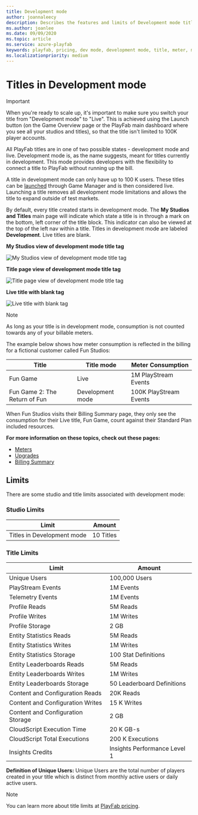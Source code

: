 ```yaml
---
title: Development mode
author: joannaleecy
description: Describes the features and limits of Development mode titles.
ms.author: joanlee
ms.date: 09/09/2020
ms.topic: article
ms.service: azure-playfab
keywords: playfab, pricing, dev mode, development mode, title, meter, meters
ms.localizationpriority: medium
---
```


# Titles in Development mode

> [!IMPORTANT]
> When you're ready to scale up, it's important to make sure you switch your title from "Development mode" to "Live". This is achieved using the Launch button (on the Game Overview page or the PlayFab main dashboard where you see all your studios and titles), so that the title isn't limited to 100K player accounts.

All PlayFab titles are in one of two possible states - development mode and live. Development mode is, as the name suggests, meant for titles currently in development. This mode provides developers with the flexibility to connect a title to PlayFab without running up the bill.

A title in development mode can only have up to 100 K users. These titles can be [launched](../pricing/account-upgrades.md) through Game Manager and is then considered live. Launching a title removes all development mode limitations and allows the title to expand outside of test markets.

By default, every title created starts in development mode. The **My Studios and Titles** main page will indicate which state a title is in through a mark on the bottom, left corner of the title block. This indicator can also be viewed at the top of the left nav within a title. Titles in development mode are labeled **Development**. Live titles are blank.

**My Studios view of development mode title tag**

![My Studios view of development mode title tag](pricingV2-media/development-mode-title-tag.png "My Studios view of development mode title tag")

**Title page view of development mode title tag**

![Title page view of development mode title tag](pricingV2-media/dev-mode-title-tag-titlePage.png "Title page view of development mode title tag")

**Live title with blank tag**

![Live title with blank tag](pricingV2-media/live-mode-title.png "Live title with blank tag")

> [!NOTE]
> As long as your title is in development mode, consumption is not counted towards any of your billable meters.

The example below shows how meter consumption is reflected in the billing for a fictional customer called Fun Studios:

| Title | Title mode | Meter Consumption |
| --- | --- | --- |
| Fun Game | Live | 1M PlayStream Events |
| Fun Game 2: The Return of Fun | Development mode | 100K PlayStream Events

When Fun Studios visits their Billing Summary page, they only see the consumption for their Live title, Fun Game, count against their Standard Plan included resources.

**For more information on these topics, check out these pages:**
 - [Meters](../pricing/Meters/meters.md)
 - [Upgrades](../pricing/account-upgrades.md)
 - [Billing Summary](../pricing/billingDetails.md)

## Limits
There are some studio and title limits associated with development mode:

### Studio Limits
| Limit | Amount |
| --- | --- |
| Titles in Development mode | 10 Titles |

### Title Limits
| Limit | Amount |
| --- | --- |
| Unique Users | 100,000 Users |
| PlayStream Events | 1M Events |
| Telemetry Events | 1M Events |
| Profile Reads | 5M Reads |
| Profile Writes | 1M Writes |
| Profile Storage | 2 GB |
| Entity Statistics Reads | 5M Reads |
| Entity Statistics Writes | 1M Writes |
| Entity Statistics Storage | 100 Stat Definitions |
| Entity Leaderboards Reads | 5M Reads |
| Entity Leaderboards Writes | 1M Writes |
| Entity Leaderboards Storage | 50 Leaderboard Definitions |
| Content and Configuration Reads | 20K Reads |
| Content and Configuration Writes | 15 K Writes |
| Content and Configuration Storage | 2 GB |
| CloudScript Execution Time | 20 K GB-s |
| CloudScript Total Executions | 200 K Executions |
| Insights Credits | Insights Performance Level 1 |

**Definition of Unique Users:**
Unique Users are the total number of players created in your title which is distinct from monthly active users or daily active users.

> [!NOTE]
> You can learn more about title limits at [PlayFab pricing](https://www.playfab.com/pricing).

